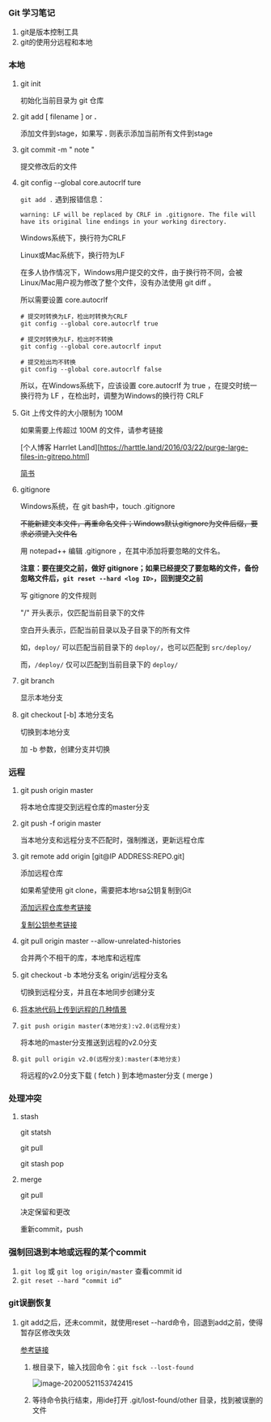 ### Git 学习笔记

1. git是版本控制工具
2. git的使用分远程和本地

### 本地

1. git init

   初始化当前目录为 git 仓库

   

2. git add [ filename ] or **.**

   添加文件到stage，如果写 **.** 则表示添加当前所有文件到stage

   

3. git commit -m " note "

   提交修改后的文件
   
   
   
4. git config --global core.autocrlf ture

   `git add .` 遇到报错信息：

   `warning: LF will be replaced by CRLF in .gitignore.
   The file will have its original line endings in your working directory.`

   Windows系统下，换行符为CRLF

   Linux或Mac系统下，换行符为LF

   在多人协作情况下，Windows用户提交的文件，由于换行符不同，会被Linux/Mac用户视为修改了整个文件，没有办法使用 git diff 。

   所以需要设置 core.autocrlf 

   ```
   # 提交时转换为LF，检出时转换为CRLF
   git config --global core.autocrlf true
   
   # 提交时转换为LF，检出时不转换
   git config --global core.autocrlf input
   
   # 提交检出均不转换
   git config --global core.autocrlf false
   ```

   所以，在Windows系统下，应该设置 core.autocrlf 为 true ，在提交时统一换行符为 LF ，在检出时，调整为Windows的换行符 CRLF

   

5. Git 上传文件的大小限制为 100M

   如果需要上传超过 100M 的文件，请参考链接

   [个人博客 Harrlet Land][https://harttle.land/2016/03/22/purge-large-files-in-gitrepo.html]

   [简书](<https://www.jianshu.com/p/f4f34c67707a>)

   

6. gitignore

   Windows系统，在 git bash中，touch .gitignore

   ~~不能新建文本文件，再重命名文件；Windows默认gitignore为文件后缀，要求必须键入文件名~~

   用 notepad++ 编辑 .gitignore ，在其中添加将要忽略的文件名。

   **注意：要在提交之前，做好 gitignore；如果已经提交了要忽略的文件，备份忽略文件后，`git reset --hard <log ID>`，回到提交之前**

   写 gitignore 的文件规则

   "/" 开头表示，仅匹配当前目录下的文件

   空白开头表示，匹配当前目录以及子目录下的所有文件

   如，`deploy/` 可以匹配当前目录下的 `deploy/`，也可以匹配到 `src/deploy/`

   而，`/deploy/` 仅可以匹配到当前目录下的 `deploy/`

   

   

7. git branch

   显示本地分支

   

8. git checkout [-b] 本地分支名

   切换到本地分支

   加 -b 参数，创建分支并切换







### 远程

1. git push origin master

   将本地仓库提交到远程仓库的master分支
   
   
   
2. git push -f origin master

   当本地分支和远程分支不匹配时，强制推送，更新远程仓库
   
   
   
3. git remote add origin [git@IP ADDRESS:REPO.git]

   添加远程仓库

   如果希望使用 git clone，需要把本地rsa公钥复制到Git

   [添加远程仓库参考链接](<https://www.liaoxuefeng.com/wiki/896043488029600/898732864121440>)

   [复制公钥参考链接](<https://www.liaoxuefeng.com/wiki/896043488029600/896954117292416>)

   

4. git pull origin master --allow-unrelated-histories

   合并两个不相干的库，本地库和远程库

   

5. git checkout -b 本地分支名 origin/远程分支名

   切换到远程分支，并且在本地同步创建分支

   

6. [将本地代码上传到远程的几种情景](https://blog.csdn.net/programmer_at/article/details/78011705)

   

7. `git push origin master(本地分支):v2.0(远程分支)`

   将本地的master分支推送到远程的v2.0分支

   

8. `git pull origin v2.0(远程分支):master(本地分支)`

   将远程的v2.0分支下载 ( fetch ) 到本地master分支 ( merge )  









### 处理冲突

1. stash

   git statsh 

   git pull

   git stash pop

   

2. merge

   git pull

   决定保留和更改

   重新commit，push





### 强制回退到本地或远程的某个commit

1. `git log` 或 `git log origin/master` 查看commit id
2. `git reset --hard “commit id”`



### git误删恢复

1. git add之后，还未commit，就使用reset --hard命令，回退到add之前，使得暂存区修改失效

   [参考链接](https://www.cnblogs.com/hope-markup/p/6683522.html)

   1. 根目录下，输入找回命令：`git fsck --lost-found`

      ![image-20200521153742415](C:\Users\Jarvis.LAPTOP-HV4II8QE\AppData\Roaming\Typora\typora-user-images\image-20200521153742415.png)

   2. 等待命令执行结束，用ide打开 .git/lost-found/other 目录，找到被误删的文件

      

      

       

      

      

   











